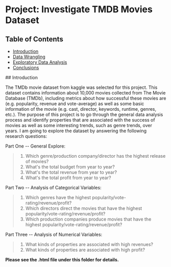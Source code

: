 # Project: Investigate TMDB Movies Dataset 

## Table of Contents
<ul>
<li><a href="#intro">Introduction</a></li>
<li><a href="#wrangling">Data Wrangling</a></li>
<li><a href="#eda">Exploratory Data Analysis</a></li>
<li><a href="#conclusions">Conclusions</a></li>
</ul>
<a id='intro'></a>
## Introduction

The TMDb movie dataset from kaggle was selected for this project. This dataset contains information about 10,000 movies collected from The Movie Database (TMDb), including metrics about how successful these movies are (e.g. popularity, revenue and vote-average) as well as some basic information of the movie (e.g. cast, director, keywords, runtime, genres, etc.). The purpose of this project is to go through the general data analysis process and identify properties that are associated with the success of movies as well as some interesting trends, such as genre trends, over years. I am going to explore the dataset by answering the following research questions:

Part One -- General Explore:
>1. Which genre/production company/director has the highest release of movies?
>2. What's the total budget from year to year?
>3. What's the total revenue from year to year?
>4. What's the total profit from year to year?

Part Two -- Analysis of Categorical Variables:
>1. Which genres have the highest popularity/vote-rating/revenue/profit?
>2. Which directors direct the movies that have the highest popularity/vote-rating/revenue/profit?
>3. Which production companies produce movies that have the highest popularity/vote-rating/revenue/profit?

Part Three -- Analysis of Numerical Variables:
>1. What kinds of properties are associated with high revenues?
>2. What kinds of properties are associated with high profit?

**Please see the .html file under this folder for details.**
